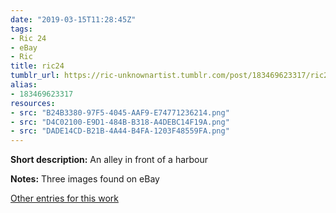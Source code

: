```yaml
---
date: "2019-03-15T11:28:45Z"
tags:
- Ric 24
- eBay
- Ric
title: ric24
tumblr_url: https://ric-unknownartist.tumblr.com/post/183469623317/ric24
alias:
- 183469623317
resources:
- src: "B24B3380-97F5-4045-AAF9-E74771236214.png"
- src: "D4C02100-E9D1-484B-B318-A4DEBC14F19A.png"
- src: "DADE14CD-B21B-4A44-B4FA-1203F48559FA.png"
---
```


**Short description:** An alley in front of a harbour

**Notes:** Three images found on eBay

[Other entries for this work](/tags/Ric-24)
